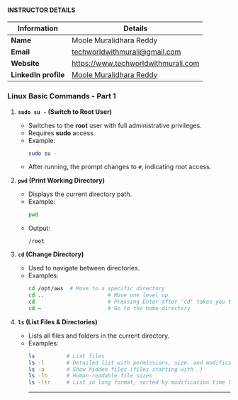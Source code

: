 #### INSTRUCTOR DETAILS

|  Information             | Details                                                                      |
|----------------------    |------------------------------------------------------------------------------|
| **Name**                 | Moole Muralidhara Reddy                                                      |
| **Email**                | techworldwithmurali@gmail.com                                                |
| **Website**              | https://www.techworldwithmurali.com               |
| **LinkedIn profile**     | [Moole Muralidhara Reddy](https://www.linkedin.com/in/moole-muralidhara-reddy) |

### **Linux Basic Commands - Part 1**  

1. **`sudo su -` (Switch to Root User)**  
   - Switches to the **root** user with full administrative privileges.  
   - Requires **sudo** access.  
   - Example:  
     ```bash
     sudo su -
     ```
   - After running, the prompt changes to `#`, indicating root access.  

2. **`pwd` (Print Working Directory)**  
   - Displays the current directory path.  
   - Example:  
     ```bash
     pwd
     ```
   - Output:  
     ```
     /root
     ```

3. **`cd` (Change Directory)**  
   - Used to navigate between directories.  
   - Examples:  
     ```bash
     cd /opt/aws  # Move to a specific directory
     cd ..                    # Move one level up
     cd                       # Pressing Enter after 'cd' takes you to the home directory
     cd ~                     # Go to the home directory
     ```

4. **`ls` (List Files & Directories)**  
   - Lists all files and folders in the current directory.  
   - Examples:  
     ```bash
     ls          # List files
     ls -l       # Detailed list with permissions, size, and modification date
     ls -a       # Show hidden files (files starting with .)
     ls -lh      # Human-readable file sizes
     ls -ltr     # List in long format, sorted by modification time (oldest first)
     ```
     ---
